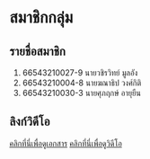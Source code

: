 # สมาชิกกลุ่ม 

## รายชื่อสมาชิก
1. 66543210027-9 นายวชิรวิทย์  มูลอัง
2. 66543210004-8 นายฆณาธิป  วงศ์กิติ
3. 66543210030-3 นายศุภฤกษ์ อายุยืน

## ลิงก์วิดีโอ
[คลิกที่นี่เพื่อดูเอกสาร](https://docs.google.com/document/d/1hgtQ-K4He-ipCvA_cqbJrejXzJWNn8twrEv3dYibJKA/edit?usp=sharing)
[คลิกที่นี่เพื่อดูวิดีโอ](https://docs.google.com/document/d/1hgtQ-K4He-ipCvA_cqbJrejXzJWNn8twrEv3dYibJKA/edit?usp=sharing)

